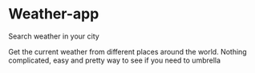 # Weather-app
Search weather in your city

Get the current weather from different places around the world.
Nothing complicated, easy and pretty way to see if you need to umbrella 
